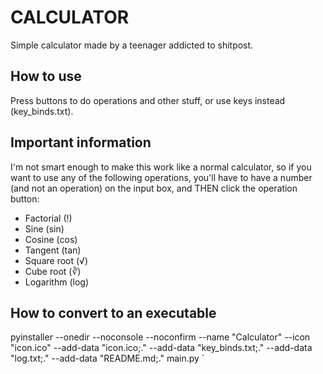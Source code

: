 # CALCULATOR

Simple calculator made by a teenager addicted to shitpost.

## How to use

Press buttons to do operations and other stuff, or use keys instead (key_binds.txt).

## Important information

I'm not smart enough to make this work like a normal calculator, so if you want to use any of the following operations, you'll have to have a number (and not an
operation) on the input box, and THEN click the operation button:

- Factorial (!)
- Sine (sin)
- Cosine (cos)
- Tangent (tan)
- Square root (√)
- Cube root (∛)
- Logarithm (log)

## How to convert to an executable

pyinstaller --onedir --noconsole --noconfirm --name "Calculator" --icon "icon.ico" --add-data "icon.ico;." --add-data "key_binds.txt;." --add-data "log.txt;." --add-data "README.md;." main.py `
